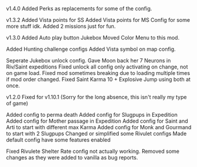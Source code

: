 v1.4.0
Added Perks as replacements for some of the config.

v1.3.2
Added Vista points for SS
Added Vista points for MS
Config for some more stuff idk.
Added 2 missions just for fun.

v1.3.0
Added Auto play button Jukebox
Moved Color Menu to this mod.

Added Hunting challenge configs
Added Vista symbol on map config.

Seperate Jukebox unlock config.
Gave Moon back her 7 Neurons in Riv/Saint expeditions
Fixed unlock all config only activating on change, not on game load. 
Fixed mod sometimes breaking due to loading multiple times if mod order changed.
Fixed Saint Karma 10 + Explosive Jump using both at once.


v1.2.0
Fixed for v1.10.1
(Sorry for the long absence, this isn't really my type of game)

Added config to perma death
Added config for Slugpups in Expedition
Added config for Mother passage in Expedition
Added config for Saint and Arti to start with different max Karma
Added config for Monk and Gourmand to start with 2 Slugpups
Changed or simplified some Rivulet configs
Made default config have some features enabled

Fixed Rivulete Shelter Rate config not actually working.
Removed some changes as they were added to vanilla as bug reports.
